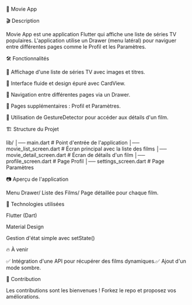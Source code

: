 📱 Movie App

🎬 Description

Movie App est une application Flutter qui affiche une liste de séries TV populaires. L'application utilise un Drawer (menu latéral) pour naviguer entre différentes pages comme le Profil et les Paramètres.

🛠️ Fonctionnalités

📌 Affichage d'une liste de séries TV avec images et titres.

📌 Interface fluide et design épuré avec CardView.

📌 Navigation entre différentes pages via un Drawer.

📌 Pages supplémentaires : Profil et Paramètres.

📌 Utilisation de GestureDetector pour accéder aux détails d'un film.

🏗️ Structure du Projet

lib/
│── main.dart             # Point d'entrée de l'application
│── movie_list_screen.dart # Écran principal avec la liste des films
│── movie_detail_screen.dart # Écran de détails d'un film
│── profile_screen.dart   # Page Profil
│── settings_screen.dart  # Page Paramètres

📷 Aperçu de l'application

Menu Drawer/
Liste des Films/
Page détaillée pour chaque film.

🚀 Technologies utilisées

Flutter (Dart)

Material Design

Gestion d'état simple avec setState()

🔥 À venir

✅ Intégration d'une API pour récupérer des films dynamiques.✅ Ajout d'un mode sombre.

🤝 Contribution

Les contributions sont les bienvenues ! Forkez le repo et proposez vos améliorations.
